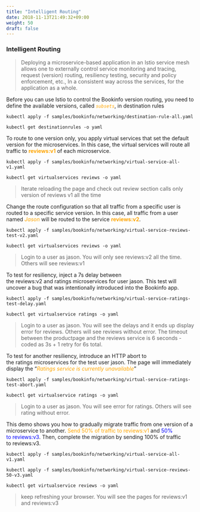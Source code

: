 ```yaml
---
title: "Intelligent Routing"
date: 2018-11-13T21:49:32+09:00
weight: 50
draft: false
---
```


### Intelligent Routing

> Deploying a microservice-based application in an Istio service mesh allows one to externally control service monitoring and tracing, request (version) routing, resiliency testing, security and policy enforcement, etc., In a consistent way across the services, for the application as a whole.

Before you can use Istio to control the Bookinfo version routing, you need to define the available versions, called <span style="color:orange">*`subsets`*</span>, in destination rules

```
kubectl apply -f samples/bookinfo/networking/destination-rule-all.yaml

kubectl get destinationrules -o yaml
```

To route to one version only, you apply virtual services that set the default version for the microservices. In this case, the virtual services will route all traffic to <span style="color:orange">**reviews:v1**</span> of each microservice.

```
kubectl apply -f samples/bookinfo/networking/virtual-service-all-v1.yaml

kubectl get virtualservices reviews -o yaml
```

> Iterate reloading the page and check out review section calls only version of reviews v1 all the time

Change the route configuration so that all traffic from a specific user is routed to a specific service version. In this case, all traffic from a user named <span style="color:orange">*Jason*</span> will be routed to the service <span style="color:orange">**reviews:v2**</span>.

```
kubectl apply -f samples/bookinfo/networking/virtual-service-reviews-test-v2.yaml

kubectl get virtualservices reviews -o yaml
```

> Login to a user as jason. You will only see reviews:v2 all the time. Others will see reviews:v1

To test for resiliency, inject a 7s delay between the reviews:v2 and ratings microservices for user jason. This test will uncover a bug that was intentionally introduced into the Bookinfo app.

```
kubectl apply -f samples/bookinfo/networking/virtual-service-ratings-test-delay.yaml

kubectl get virtualservice ratings -o yaml
```

> Login to a user as jason. You will see the delays and it ends up display error for reviews. Others will see reviews without error.
> The timeout between the productpage and the reviews service is 6 seconds - coded as 3s + 1 retry for 6s total.

To test for another resiliency, introduce an HTTP abort to the ratings microservices for the test user jason. The page will immediately display the “<span style="color:orange">*Ratings service is currently unavailable*</span>”

```
kubectl apply -f samples/bookinfo/networking/virtual-service-ratings-test-abort.yaml

kubectl get virtualservice ratings -o yaml
```

> Login to a user as jason. You will see error for ratings. Others will see rating without error.

This demo shows you how to gradually migrate traffic from one version of a microservice to another. <span style="color:orange">Send 50% of traffic to reviews:v1</span> and <span style="color:blue">50% to reviews:v3</span>. Then, complete the migration by sending 100% of traffic to reviews:v3.

```
kubectl apply -f samples/bookinfo/networking/virtual-service-all-v1.yaml

kubectl apply -f samples/bookinfo/networking/virtual-service-reviews-50-v3.yaml

kubectl get virtualservice reviews -o yaml
```

> keep refreshing your browser. You will see the pages for reviews:v1 and reviews:v3
